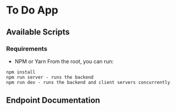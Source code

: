# To Do App 

## Available Scripts


### Requirements
- NPM or Yarn
From the root, you can run:
```
npm install
npm run server - runs the backend
npm run dev - runs the backend and client servers concurrently
```
## Endpoint Documentation